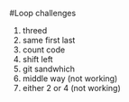 #Loop challenges
1. threed
2. same first last
3. count code
4. shift left
5. git sandwhich
6. middle way  (not working)
7. either 2 or 4  (not working)